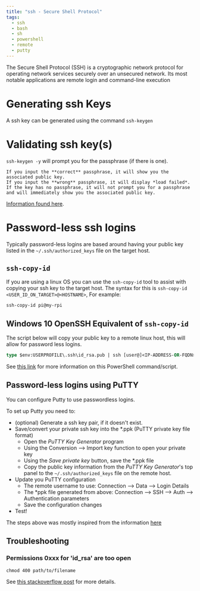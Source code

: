 ```yaml
---
title: "ssh - Secure Shell Protocol"
tags:
  - ssh
  - bash
  - sh
  - powershell
  - remote
  - putty
---
```


The Secure Shell Protocol (SSH) is a cryptographic network protocol for operating network services securely over an unsecured network.
Its most notable applications are remote login and command-line execution
<!--more-->

# Generating ssh Keys

A ssh key can be generated using the command `ssh-keygen`

# Validating ssh key(s)

`ssh-keygen -y` will prompt you for the passphrase (if there is one).

    If you input the **correct** passphrase, it will show you the associated public key.
    If you input the **wrong** passphrase, it will display *load failed*.
    If the key has no passphrase, it will not prompt you for a passphrase and will immediately show you the associated public key.

[Information found here](https://stackoverflow.com/questions/4411457/how-do-i-verify-check-test-validate-my-ssh-passphrase).

# Password-less ssh logins

Typically password-less logins are based around having your public key listed in the `~/.ssh/authorized_keys` file on the target host.

## `ssh-copy-id`

If you are using a linux OS you can use the `ssh-copy-id` tool to assist with copying your ssh key to the target host.
The syntax for this is `ssh-copy-id <USER_ID_ON_TARGET>@<HOSTNAME>`,
For example:
```shell
ssh-copy-id pi@my-rpi
```

## Windows 10 OpenSSH Equivalent of `ssh-copy-id`

The script below will copy your public key to a remote linux host, this will allow for password less logins.

``` ps
type $env:USERPROFILE\.ssh\id_rsa.pub | ssh [user@]<IP-ADDRESS-OR-FQDN> "cat >> .ssh/authorized_keys"
```
See [this link](https://www.chrisjhart.com/Windows-10-ssh-copy-id/) for more information on this PowerShell command/script.

## Password-less logins using PuTTY

You can configure Putty to use passwordless logins.

To set up Putty you need to:

* (optional) Generate a ssh key pair, if it doesn't exist.
* Save/convert your private ssh key into the *.ppk (PuTTY private key file format)
  * Open the *PuTTY Key Generator* program
  * Using the Conversion --> Import key function to open your private key
  * Using the *Save private key* button, save the *.ppk file
  * Copy the public key information from the *PuTTY Key Generator*'s top panel to the `~/.ssh/authorized_keys` file on the remote host.
* Update you PuTTY configuration
  * The remote username to use: Connection --> Data --> Login Details
  * The *ppk file generated from above: Connection --> SSH --> Auth --> Authentication parameters
  * Save the configuration changes
* Test!

The steps above was mostly inspired from the information [here](https://www.host-telecom.com/guides/error-unable-to-use-key-file-when-using-putty/)

## Troubleshooting

### Permissions 0xxx for 'id_rsa' are too open

```shell
chmod 400 path/to/filename
```

See [this stackoverflow post](https://stackoverflow.com/questions/29933918/ssh-key-permissions-0644-for-id-rsa-pub-are-too-open-on-mac) for more details.

